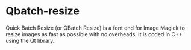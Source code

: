 # Qbatch-resize

Quick Batch Resize (or QBatch Resize) is a font end for Image Magick to resize images as fast as possible with no overheads. It is coded in C++ using the Qt library.